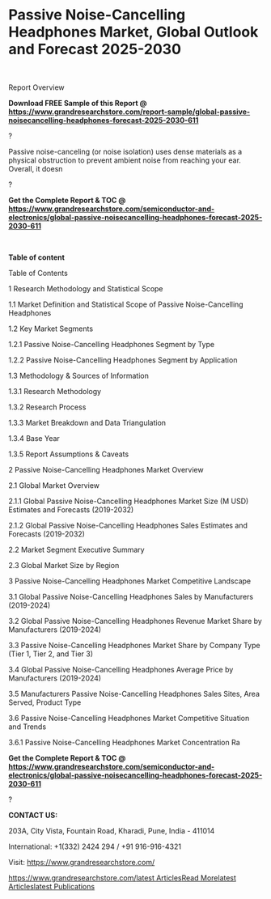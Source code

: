 <h1>Passive Noise-Cancelling Headphones Market, Global Outlook and Forecast 2025-2030</h1><br/><p>Report Overview</p>
 
 
 
 <div><b>Download FREE Sample of this Report @ <a href="https://www.grandresearchstore.com/report-sample/global-passive-noisecancelling-headphones-forecast-2025-2030-611">https://www.grandresearchstore.com/report-sample/global-passive-noisecancelling-headphones-forecast-2025-2030-611</a></b></div>
 
 
 
 <p>? </p>
 
 
 
 <p>Passive noise-canceling (or noise isolation) uses dense materials as a physical obstruction to prevent ambient noise from reaching your ear. Overall, it doesn</p>
 
 
 
 <p>? </p>
 
 
 
 <div><b>Get the Complete Report & TOC @ <a href="https://www.grandresearchstore.com/semiconductor-and-electronics/global-passive-noisecancelling-headphones-forecast-2025-2030-611">https://www.grandresearchstore.com/semiconductor-and-electronics/global-passive-noisecancelling-headphones-forecast-2025-2030-611</a></b></div>
 
 
 
 <p><br />
 
 <b>Table of content</b></p>
 
 
 
 <p>Table of Contents<br />
 
 1 Research Methodology and Statistical Scope<br />
 
 1.1 Market Definition and Statistical Scope of Passive Noise-Cancelling Headphones<br />
 
 1.2 Key Market Segments<br />
 
 1.2.1 Passive Noise-Cancelling Headphones Segment by Type<br />
 
 1.2.2 Passive Noise-Cancelling Headphones Segment by Application<br />
 
 1.3 Methodology & Sources of Information<br />
 
 1.3.1 Research Methodology<br />
 
 1.3.2 Research Process<br />
 
 1.3.3 Market Breakdown and Data Triangulation<br />
 
 1.3.4 Base Year<br />
 
 1.3.5 Report Assumptions & Caveats<br />
 
 2 Passive Noise-Cancelling Headphones Market Overview<br />
 
 2.1 Global Market Overview<br />
 
 2.1.1 Global Passive Noise-Cancelling Headphones Market Size (M USD) Estimates and Forecasts (2019-2032)<br />
 
 2.1.2 Global Passive Noise-Cancelling Headphones Sales Estimates and Forecasts (2019-2032)<br />
 
 2.2 Market Segment Executive Summary<br />
 
 2.3 Global Market Size by Region<br />
 
 3 Passive Noise-Cancelling Headphones Market Competitive Landscape<br />
 
 3.1 Global Passive Noise-Cancelling Headphones Sales by Manufacturers (2019-2024)<br />
 
 3.2 Global Passive Noise-Cancelling Headphones Revenue Market Share by Manufacturers (2019-2024)<br />
 
 3.3 Passive Noise-Cancelling Headphones Market Share by Company Type (Tier 1, Tier 2, and Tier 3)<br />
 
 3.4 Global Passive Noise-Cancelling Headphones Average Price by Manufacturers (2019-2024)<br />
 
 3.5 Manufacturers Passive Noise-Cancelling Headphones Sales Sites, Area Served, Product Type<br />
 
 3.6 Passive Noise-Cancelling Headphones Market Competitive Situation and Trends<br />
 
 3.6.1 Passive Noise-Cancelling Headphones Market Concentration Ra</p>
 
 
 
 <div><b>Get the Complete Report & TOC @ <a href="https://www.grandresearchstore.com/semiconductor-and-electronics/global-passive-noisecancelling-headphones-forecast-2025-2030-611">https://www.grandresearchstore.com/semiconductor-and-electronics/global-passive-noisecancelling-headphones-forecast-2025-2030-611</a></b></div>
 
 
 
 <p>? </p>
 
 
 
 <p><b>CONTACT US:</b><br />
 
 203A, City Vista, Fountain Road, Kharadi, Pune, India - 411014<br />
 
 International: +1(332) 2424 294 / +91 916-916-4321<br />
 
 Visit: <a href="https://www.grandresearchstore.com/">https://www.grandresearchstore.com/</a><br />
 
 <a href="https://gyeongbokgung.com">https://www.grandresearchstore.com/</a><a href="https://hallyeomaritime.com">latest Articles</a><a href="https://jingwansa.com">Read More</a><a href="https://nguoiviet.jp/">latest Articles</a><a href="https://www.intelmarketresearch.com/">latest Publications</a></p>
